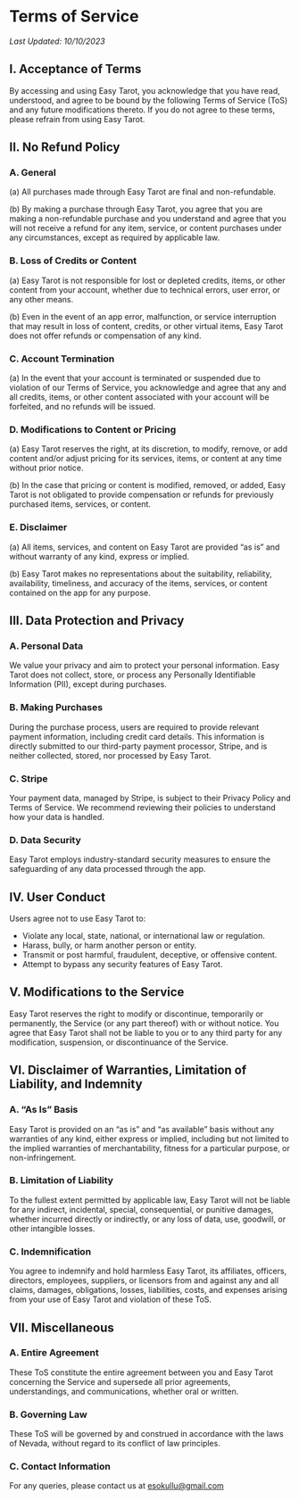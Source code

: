 # Terms of Service 

_Last Updated: 10/10/2023_

## I. Acceptance of Terms

By accessing and using Easy Tarot, you acknowledge that you have read, understood, and agree to be bound by the following Terms of Service (ToS) and any future modifications thereto. If you do not agree to these terms, please refrain from using Easy Tarot.

## II. No Refund Policy

### A. General
(a) All purchases made through Easy Tarot are final and non-refundable.

(b) By making a purchase through Easy Tarot, you agree that you are making a non-refundable purchase and you understand and agree that you will not receive a refund for any item, service, or content purchases under any circumstances, except as required by applicable law.

### B. Loss of Credits or Content
(a) Easy Tarot is not responsible for lost or depleted credits, items, or other content from your account, whether due to technical errors, user error, or any other means.

(b) Even in the event of an app error, malfunction, or service interruption that may result in loss of content, credits, or other virtual items, Easy Tarot does not offer refunds or compensation of any kind.

### C. Account Termination
(a) In the event that your account is terminated or suspended due to violation of our Terms of Service, you acknowledge and agree that any and all credits, items, or other content associated with your account will be forfeited, and no refunds will be issued.

### D. Modifications to Content or Pricing
(a) Easy Tarot reserves the right, at its discretion, to modify, remove, or add content and/or adjust pricing for its services, items, or content at any time without prior notice.

(b) In the case that pricing or content is modified, removed, or added, Easy Tarot is not obligated to provide compensation or refunds for previously purchased items, services, or content.

### E. Disclaimer
(a) All items, services, and content on Easy Tarot are provided “as is” and without warranty of any kind, express or implied.

(b) Easy Tarot makes no representations about the suitability, reliability, availability, timeliness, and accuracy of the items, services, or content contained on the app for any purpose.

## III. Data Protection and Privacy

### A. Personal Data

We value your privacy and aim to protect your personal information. Easy Tarot does not collect, store, or process any Personally Identifiable Information (PII), except during purchases.

### B. Making Purchases

During the purchase process, users are required to provide relevant payment information, including credit card details. This information is directly submitted to our third-party payment processor, Stripe, and is neither collected, stored, nor processed by Easy Tarot.

### C. Stripe

Your payment data, managed by Stripe, is subject to their Privacy Policy and Terms of Service. We recommend reviewing their policies to understand how your data is handled.

### D. Data Security

Easy Tarot employs industry-standard security measures to ensure the safeguarding of any data processed through the app.

## IV. User Conduct

Users agree not to use Easy Tarot to:

- Violate any local, state, national, or international law or regulation.
- Harass, bully, or harm another person or entity.
- Transmit or post harmful, fraudulent, deceptive, or offensive content.
- Attempt to bypass any security features of Easy Tarot.

## V. Modifications to the Service

Easy Tarot reserves the right to modify or discontinue, temporarily or permanently, the Service (or any part thereof) with or without notice. You agree that Easy Tarot shall not be liable to you or to any third party for any modification, suspension, or discontinuance of the Service.

## VI. Disclaimer of Warranties, Limitation of Liability, and Indemnity

### A. “As Is” Basis

Easy Tarot is provided on an “as is” and “as available” basis without any warranties of any kind, either express or implied, including but not limited to the implied warranties of merchantability, fitness for a particular purpose, or non-infringement.

### B. Limitation of Liability

To the fullest extent permitted by applicable law, Easy Tarot will not be liable for any indirect, incidental, special, consequential, or punitive damages, whether incurred directly or indirectly, or any loss of data, use, goodwill, or other intangible losses.

### C. Indemnification

You agree to indemnify and hold harmless Easy Tarot, its affiliates, officers, directors, employees, suppliers, or licensors from and against any and all claims, damages, obligations, losses, liabilities, costs, and expenses arising from your use of Easy Tarot and violation of these ToS.

## VII. Miscellaneous

### A. Entire Agreement

These ToS constitute the entire agreement between you and Easy Tarot concerning the Service and supersede all prior agreements, understandings, and communications, whether oral or written.

### B. Governing Law

These ToS will be governed by and construed in accordance with the laws of Nevada, without regard to its conflict of law principles.

### C. Contact Information

For any queries, please contact us at esokullu@gmail.com
